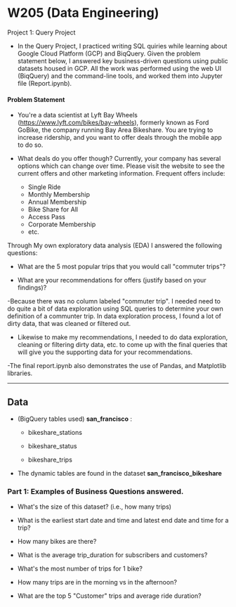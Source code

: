 # W205 (Data Engineering) 
Project 1: Query Project

- In the Query Project, I practiced writing SQL quiries while learning about
  Google Cloud Platform (GCP) and BiqQuery. Given the problem statement below, I answered key business-driven
  questions using public datasets housed in GCP. All the work was performed using the web UI (BiqQuery) and
  the command-line tools, and worked them into Jupyter file (Report.ipynb).

#### Problem Statement

- You're a data scientist at Lyft Bay Wheels (https://www.lyft.com/bikes/bay-wheels), formerly known as Ford GoBike, the
  company running Bay Area Bikeshare. You are trying to increase ridership, and
  you want to offer deals through the mobile app to do so. 
  
- What deals do you offer though? Currently, your company has several options which can change over time.  Please visit the website to see the current offers and other marketing information. Frequent offers include: 
  * Single Ride 
  * Monthly Membership
  * Annual Membership
  * Bike Share for All
  * Access Pass
  * Corporate Membership
  * etc.

Through My own exploratory data analysis (EDA) I answered the following questions:

  * What are the 5 most popular trips that you would call "commuter trips"? 
  
  * What are your recommendations for offers (justify based on your findings)?

-Because there was no column labeled "commuter trip". I needed need to do quite a bit of data exploration using SQL queries to determine your own definition of a communter trip.  In data exploration process, I found a lot of dirty data, that was cleaned or filtered out. 

- Likewise to make my recommendations, I needed to do data exploration, cleaning or filtering dirty data, etc. to come up with the final queries that will give you the supporting data for your recommendations. 

-The final report.ipynb also demonstrates the use of Pandas, and Matplotlib libraries. 

---

## Data

- (BigQuery tables used) **san_francisco** :

  * bikeshare_stations

  * bikeshare_status

  * bikeshare_trips

- The dynamic tables are found in the dataset **san_francisco_bikeshare**


### Part 1: Examples of Business Questions answered. 

- What's the size of this dataset? (i.e., how many trips)

- What is the earliest start date and time and latest end date and time for a trip?

- How many bikes are there?

- What is the average trip_duration for subscribers and customers?

- What's the most number of trips for 1 bike?

- How many trips are in the morning vs in the afternoon?  

- What are the top 5 "Customer" trips and average ride duration? 
